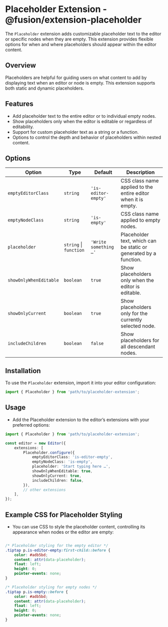 # Placeholder Extension - @fusion/extension-placeholder

The `Placeholder` extension adds customizable placeholder text to the editor or specific nodes when they are empty. This extension provides flexible options for when and where placeholders should appear within the editor content.

## Overview

Placeholders are helpful for guiding users on what content to add by displaying text when an editor or node is empty. This extension supports both static and dynamic placeholders.

## Features

- Add placeholder text to the entire editor or to individual empty nodes.
- Show placeholders only when the editor is editable or regardless of editability.
- Support for custom placeholder text as a string or a function.
- Options to control the depth and behavior of placeholders within nested content.

## Options

| Option                 | Type                                     | Default               | Description |
|------------------------|------------------------------------------|-----------------------|-------------|
| `emptyEditorClass`     | `string`                                 | `'is-editor-empty'`   | CSS class name applied to the entire editor when it is empty. |
| `emptyNodeClass`       | `string`                                 | `'is-empty'`          | CSS class name applied to empty nodes. |
| `placeholder`          | `string` \| `function`                   | `'Write something …'` | Placeholder text, which can be static or generated by a function. |
| `showOnlyWhenEditable` | `boolean`                                | `true`                | Show placeholders only when the editor is editable. |
| `showOnlyCurrent`      | `boolean`                                | `true`                | Show placeholders only for the currently selected node. |
| `includeChildren`      | `boolean`                                | `false`               | Show placeholders for all descendant nodes. |

## Installation

To use the `Placeholder` extension, import it into your editor configuration:

```typescript
import { Placeholder } from 'path/to/placeholder-extension';
```

## Usage

- Add the Placeholder extension to the editor’s extensions with your preferred options:

```typescript
import { Placeholder } from 'path/to/placeholder-extension';

const editor = new Editor({
    extensions: [
        Placeholder.configure({
            emptyEditorClass: 'is-editor-empty',
            emptyNodeClass: 'is-empty',
            placeholder: 'Start typing here …',
            showOnlyWhenEditable: true,
            showOnlyCurrent: true,
            includeChildren: false,
        }),
        // other extensions
    ],
});
```

## Example CSS for Placeholder Styling

- You can use CSS to style the placeholder content, controlling its appearance when nodes or the editor are empty:

```css

/* Placeholder styling for the empty editor */
.tiptap p.is-editor-empty:first-child::before {
    color: #adb5bd;
    content: attr(data-placeholder);
    float: left;
    height: 0;
    pointer-events: none;
}

/* Placeholder styling for empty nodes */
.tiptap p.is-empty::before {
    color: #adb5bd;
    content: attr(data-placeholder);
    float: left;
    height: 0;
    pointer-events: none;
}

```